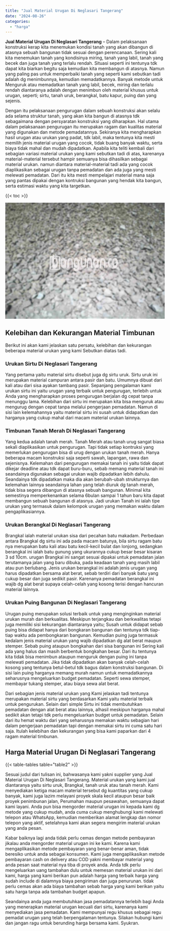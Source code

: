 ```yaml
---
title: "Jual Material Urugan Di Neglasari Tangerang"
date: "2024-08-26"
categories: 
  - "harga"
---
```


**Jual Material Urugan Di Neglasari Tangerang** – Dalam pelaksanaan konstruksi kerap kita menemukan kondisi tanah yang akan dibangun di atasnya sebuah bangunan tidak sesuai dengan perencanaan. Sering kali kita menemukan tanah yang kondisinya miring, tanah yang labil, tanah yang becek dan juga tanah yang terlalu rendah. Situasi seperti ini tentunya tdk dapat kita biarkan begitu saja kemudian kita membangun di atasnya. Namun yang paling pas untuk memperbaiki tanah yang seperti kami sebutkan tadi adalah dg menimbunnya, kemudian memadatkannya. Banyak metode untuk Menguruk atau memadatkan tanah yang labil, becek, miring dan terlalu rendah diantaranya adalah dengan menimbun oleh material khusus untuk urugan, seperti; sirtu, tanah uruk, berangkal, batu kapur, puing dan yang sejenis.

Dengan itu pelaksanaan pengurugan dalam sebuah konstruksi akan selalu ada selama struktur tanah, yang akan kita bangun di atasnya tdk sebagaimana dengan persyaratan konstruksi yang diharapkan. Hal utama dalam pelaksanaan pengurugan itu merupakan ragam dan kualitas material yang digunakan dan metode pemadatannya. Sekiranya kita mengharapkan hasil urugan atau urukan yang padat, tdk labil, maka tentunya kita mesti memilih jenis material urugan yang cocok, tidak buang banyak waktu, serta biaya tidak mahal dan mudah dipadatkan. Apabila kita teliti kembali dari sebagian variasi material urukan yang kami sebutkan tadi di atas, karenanya material-material tersebut hampir semuanya bisa dihasilkan sebagai material urukan. namun diantara material-material tadi ada yang cocok diaplikasikan sebagai urugan tanpa pemadatan dan ada juga yang mesti melewati pemadatan. Dari itu kita mesti mempelajari material mana saja yang pantas dipakai dengan kontruksi bangunan yang hendak kita bangun, serta estimasi waktu yang kita targetkan.

{{< toc >}}

![Jual Material Urugan Di Neglasari Tangerang](/images/jual-urugan-12.png)

## Kelebihan dan Kekurangan Material Timbunan

Berikut ini akan kami jelaskan satu persatu, kelebihan dan kekurangan beberapa material urukan yang kami Sebutkan diatas tadi.

### Urukan Sirtu Di Neglasari Tangerang

Yang pertama yaitu material sirtu disebut juga dg sirtu uruk. Sirtu uruk ini merupakan material campuran antara pasir dan batu. Umumnya dibuat dari kali atau dari sisa ayakan tambang pasir. Sepanjang pengalaman kami urukan sirtu ini yaitu urugan yang terbaik untuk pengurugan, terlebih untuk Anda yang mengharapkan proses pengurugan berjalan dg cepat tanpa menunggu lama. Kelebihan dari sirtu ini merupakan kita bisa menguruk atau mengurug dengan cepat tanpa melalui pengerjaan pemadatan. Namun di sisi lain kelemahannya yaitu material sirtu ini susah untuk didapatkan dan harganya yang cukup mahal dari macam material urukan lainnya.

### Timbunan Tanah Merah Di Neglasari Tangerang

Yang kedua adalah tanah merah. Tanah Merah atau tanah urug sangat biasa sekali diaplikasikan untuk pengurugan. Tapi tidak setiap kontruksi yang memerlukan pengurugan bisa di urug dengan urukan tanah merah. Hanya beberapa macam konstruksi saja seperti sawah, lapangan, rawa dan sejenisnya. Kelemahan dari pengurugan memakai tanah ini yaitu tidak dapat dikejar deadline atau tdk dapat buru-buru, sebab memang material tanah ini seandainya digunakan sebagai urukan wajib dipadatkan lebih dahulu. Seandainya tdk dipadatkan maka dia akan berubah-ubah strukturnya dan kelemahan lainnya seandainya lahan yang telah diuruk dg tanah merah, tidak bisa segera dibangun di atasnya sebuah bangunan. Minimal kita semestinya memperkenankan selama 6bulan sampai 1 tahun baru kita dapat membangun sebuah bangunan di atasnya. Jadi urukan Tanah ini ialah tipe urukan yang termasuk dalam kelompok urugan yang memakan waktu dalam pengaplikasiannya.

### Urukan Berangkal Di Neglasari Tangerang

Brangkal ialah material urukan sisa dari pecahan batu makadam. Perbedaan antara Brangkal dg sirtu ini ada pada macam batunya, bila sirtu ragam batu nya merupakan batu kali atau batu kecil-kecil bulat dan lonjong, sedangkan berangkal ini ialah batu gunung yang ukurannya cukup besar besar kisaran 3 sd 10cm. urugan Brangkal ini sangat sesuai dipakai untuk pemadatan jalan terutamanya jalan yang baru dibuka, pada keadaan tanah yang masih labil atau pun berlubang. Jenis urukan berangkal ini adalah jenis urugan yang harus dipadatkan bersama alat berat, sebab terdiri dari banyak batu yang cukup besar dan juga sedikit pasir. Karenanya pemadatan berangkal ini wajib dg alat berat supaya celah-celah yang kosong terisi dengan hancuran material lainnya.

### Urukan Puing Bangunan Di Neglasari Tangerang

Urugan puing merupakan solusi terbaik untuk yang menginginkan material urukan murah dan berkualitas. Meskipun terjangkau dan berkwalitas tetapi juga memiliki sisi kekurangan diantaranya yaitu; Susah untuk didapat sebab puing bisa didapat hanya dari bongkaran bangunan dan tentunya tdk tiap-tiap waktu ada pembongkaran bangunan. Kemudian puing juga termasuk kedalam jenis material urukan yang wajib dipadatkan dg alat berat maupun stemper. Sebab puing ataupun bongkahan dari sisa bangunan ini Sering kali ada yang halus dan masih berbentuk bongkahan besar. Dari itu tentunya kita tidak bisa menimbun ataupun menguruk dengan puing ini tanpa melewati pemadatan. Jika tidak dipadatkan akan banyak celah-celah kosong yang tentunya betul-betul tdk bagus dalam konstruksi bangunan. Di sisi lain puing harganya memang murah namun untuk memadatkannya seharusnya mengeluarkan budget pemadatan. Seperti sewa stemper, membayar tukang stemper, atau biaya sewa alat berat.

Dari sebagian jenis material urukan yang Kami jelaskan tadi tentunya merupakan material sirtu yang berdasarkan Kami yaitu material terbaik untuk pengurukan. Selain dari simple Sirtu ini tidak membutuhkan pemadatan dengan alat berat atau lainnya, alhasil meskipun harganya mahal sedikit akan tetapi tdk perlu mengeluarkan budget untuk pemadatan. Selain dari itu hemat waktu dari yang seharusnya memakan waktu sebagian hari dalam pengerjaan pemadatan tapi dengan memakai sirtu ini cuma satu hari saja. Itulah kelebihan dan kekurangan yang bisa kami paparkan dari 4 ragam material timbunan.

## Harga Material Urugan Di Neglasari Tangerang

{{< table-tables table="table2" >}}

Sesuai judul dari tulisan ini, bahwasanya kami yakni supplier yang Jual Material Urugan Di Neglasari Tangerang. Material urukan yang kami jual diantaranya yaitu sirtu uruk, Brangkal, tanah uruk atau tanah merah. Kami menyediakan ketiga macam material tersebut dg kuantitas yang cukup banyak, kami juga lazim melayani proyek skala kecil ataupun besar baik proyek penimbunan jalan, Perumahan maupun pesawahan, semuanya dapat kami layani. Anda pun bisa mengorder material urugan ini kepada kami dg metode yang cukup mudah, anda cuma cukup menghubungi kami melewati telepon atau WhatsApp, kemudian memberikan alamat lengkap dan nomor telepon yang aktif, setelahnya kami akan segera mengirim material urukan yang anda pesan.

Kabar baiknya lagi anda tidak perlu cemas dengan metode pembayaran jikalau anda mengorder material urugan ini ke kami. Karena kami mengaplikasikan metode pembayaran yang benar-benar aman, tidak beresiko untuk anda sebagai konsumen. Kami juga mengaplikasikan metode pembayaran cash on delivery atau COD yakni membayar material yang anda pesan saat material nya tiba di proyek anda. Anda tdk perlu mengeluarkan uang tambahan dulu untuk memesan material urukan ini dari kami, harga yang kami berikan pun adalah harga yang terbaik harga yang sudah include di dalamnya biaya pengiriman dan juga penurunan. tidak perlu cemas akan ada biaya tambahan sebab harga yang kami berikan yaitu satu harga tanpa ada tambahan budget apapun.

Seandainya anda juga membutuhkan jasa pemadatannya terlebih bagi Anda yang menerapkan material urugan kecuali dari sirtu, karenanya kami menyediakan jasa pemadatan. Kami mempunyai regu khusus sebagai regu pemadat urugan yang telah berpengalaman tentunya. Silakan hubungi kami dan jangan ragu untuk berunding harga bersama kami. Syukran.
